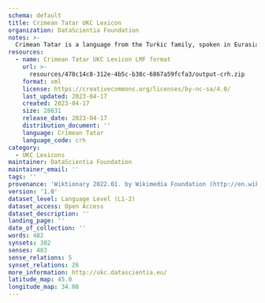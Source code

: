 ```yaml
---
schema: default
title: Crimean Tatar UKC Lexicon
organization: DataScientia Foundation
notes: >-
  Crimean Tatar is a language from the Turkic family, spoken in Eurasia. The UKC Lexicon of Crimean Tatar is represented as a lexico-semantic network. It consists of words, word senses, synsets, as well as sense-level and synset-level relationships.
resources:
  - name: Crimean Tatar UKC Lexicon LMF format
    url: >-
      resources/478c14c8-312e-4b5c-b38c-6867a59fcfa3/output-crh.zip
    format: xml
    license: https://creativecommons.org/licenses/by-nc-sa/4.0/
    last_updated: 2023-04-17
    created: 2023-04-17
    size: 28631
    release_date: 2023-04-17
    distribution_document: ''
    language: Crimean Tatar
    language_code: crh
category:
  - UKC Lexicons
maintainer: DataScientia Foundation
maintainer_email: ''
tags: ''
provenance: 'Wiktionary 2022.01. by Wikimedia Foundation (http://en.wiktionary.org); CogNet 2.1 by Khuyagbaatar Batsuren, National University of Mongolia (http://cognet.ukc.disi.unitn.it); UniMet: Universal Metonymy 1.0 by Temuulen Khishigsuren and Gábor Bella (http://ukc.disi.unitn.it/index.php/metonymy/); MorphyNet 2.0 by Gábor Bella and Khuyagbaatar Batsuren (http://ukc.disi.unitn.it/index.php/morphynet/); Antonymy 1.0 by Gábor Bella (http://ukc.datascientia.eu); Princeton WordNet 2.1 by Princeton University (https://wordnet.princeton.edu)'
version: '1.0'
dataset_level: Language Level (L1-2)
dataset_access: Open Access
dataset_description: ''
landing_page: ''
date_of_collection: ''
words: 482
synsets: 382
senses: 483
sense_relations: 5
synset_relations: 26
more_information: http://ukc.datascientia.eu/
latitude_map: 45.0
longitude_map: 34.08
---
```

